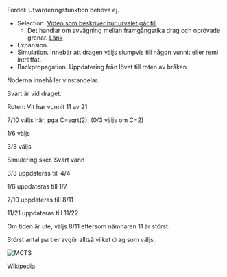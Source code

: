 
Fördel: Utvärderingsfunktion behövs ej.

* Selection. [Video som beskriver hur urvalet går till](https://youtu.be/UXW2yZndl7U?si=0CVSD6abn7tXbdRQ)
	* Det handlar om avvägning mellan framgångsrika drag och oprövade grenar. [Länk](https://en.wikipedia.org/wiki/Monte_Carlo_tree_search#Exploration_and_exploitation)
* Expansion.
* Simulation. Innebär att dragen väljs slumpvis till någon vunnit eller remi inträffat.
* Backpropagation. Uppdatering från lövet till roten av bråken.

Noderna innehåller vinstandelar.

Svart är vid draget.

Roten: Vit har vunnit 11 av 21

7/10 väljs här, pga C=sqrt(2). (0/3 väljs om C=2)

1/6 väljs

3/3 väljs

Simulering sker. Svart vann

3/3 uppdateras till 4/4

1/6 uppdateras till 1/7

7/10 uppdateras till 8/11

11/21 uppdateras till 11/22

Om tiden är ute, väljs 8/11 eftersom nämnaren 11 är störst.

Störst antal partier avgör alltså vilket drag som väljs.

![MCTS](MCTS-steps.svg)

[Wikipedia](https://en.wikipedia.org/wiki/Monte_Carlo_tree_search)  
